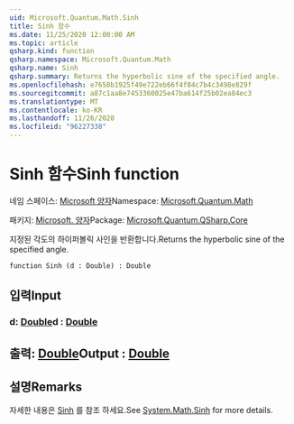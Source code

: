 ```yaml
---
uid: Microsoft.Quantum.Math.Sinh
title: Sinh 함수
ms.date: 11/25/2020 12:00:00 AM
ms.topic: article
qsharp.kind: function
qsharp.namespace: Microsoft.Quantum.Math
qsharp.name: Sinh
qsharp.summary: Returns the hyperbolic sine of the specified angle.
ms.openlocfilehash: e7658b1925f49e722eb66f4f84c7b4c3498e829f
ms.sourcegitcommit: a87c1aa8e7453360025e47ba614f25b02ea84ec3
ms.translationtype: MT
ms.contentlocale: ko-KR
ms.lasthandoff: 11/26/2020
ms.locfileid: "96227338"
---
```

# <a name="sinh-function"></a><span data-ttu-id="29bf5-102">Sinh 함수</span><span class="sxs-lookup"><span data-stu-id="29bf5-102">Sinh function</span></span>

<span data-ttu-id="29bf5-103">네임 스페이스: [Microsoft 양자](xref:Microsoft.Quantum.Math)</span><span class="sxs-lookup"><span data-stu-id="29bf5-103">Namespace: [Microsoft.Quantum.Math](xref:Microsoft.Quantum.Math)</span></span>

<span data-ttu-id="29bf5-104">패키지: [Microsoft. 양자](https://nuget.org/packages/Microsoft.Quantum.QSharp.Core)</span><span class="sxs-lookup"><span data-stu-id="29bf5-104">Package: [Microsoft.Quantum.QSharp.Core](https://nuget.org/packages/Microsoft.Quantum.QSharp.Core)</span></span>


<span data-ttu-id="29bf5-105">지정된 각도의 하이퍼볼릭 사인을 반환합니다.</span><span class="sxs-lookup"><span data-stu-id="29bf5-105">Returns the hyperbolic sine of the specified angle.</span></span>

```qsharp
function Sinh (d : Double) : Double
```


## <a name="input"></a><span data-ttu-id="29bf5-106">입력</span><span class="sxs-lookup"><span data-stu-id="29bf5-106">Input</span></span>

### <a name="d--double"></a><span data-ttu-id="29bf5-107">d: [Double](xref:microsoft.quantum.lang-ref.double)</span><span class="sxs-lookup"><span data-stu-id="29bf5-107">d : [Double](xref:microsoft.quantum.lang-ref.double)</span></span>





## <a name="output--double"></a><span data-ttu-id="29bf5-108">출력: [Double](xref:microsoft.quantum.lang-ref.double)</span><span class="sxs-lookup"><span data-stu-id="29bf5-108">Output : [Double](xref:microsoft.quantum.lang-ref.double)</span></span>



## <a name="remarks"></a><span data-ttu-id="29bf5-109">설명</span><span class="sxs-lookup"><span data-stu-id="29bf5-109">Remarks</span></span>

<span data-ttu-id="29bf5-110">자세한 내용은 [Sinh](https://docs.microsoft.com/dotnet/api/system.math.sinh) 를 참조 하세요.</span><span class="sxs-lookup"><span data-stu-id="29bf5-110">See [System.Math.Sinh](https://docs.microsoft.com/dotnet/api/system.math.sinh) for more details.</span></span>